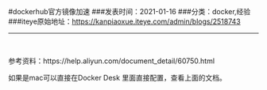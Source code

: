 #dockerhub官方镜像加速
###发表时间：2021-01-16
###分类：docker,经验
###iteye原始地址：<a href="https://kanpiaoxue.iteye.com/admin/blogs/2518743" target="_blank">https://kanpiaoxue.iteye.com/admin/blogs/2518743</a>

---

<div class="iteye-blog-content-contain" style="font-size: 14px;"> 
 <p>&nbsp;</p> 
 <p>参考资料：https://help.aliyun.com/document_detail/60750.html</p> 
 <p>如果是mac可以直接在Docker Desk 里面直接配置，查看上面的文档。</p> 
 <p>&nbsp;</p> 
</div>